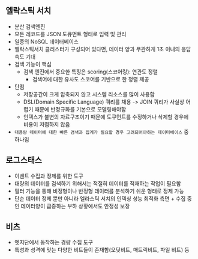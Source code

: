 ## 엘락스틱 서치
- 분산 검색엔진
- 모든 레코드를 JSON 도큐먼트 형태로 입력 및 관리
- 일종의 NoSQL 데이터베이스
- 엘락스틱서치 클러스터가 구성되어 있다면, 데이터 양과 무관하게 1초 이내의 응답 속도 기대
- 검색 기능이 핵심
  - 검색 엔진에서 중요한 특징은 scoring(스코어링): 연관도 정렬
    - 검색어에 대한 유사도 스코어를 기반으로 한 정렬 제공
- 단점
  - 저장공간이 크게 압축되지 않고 시스템 리소스를 많이 사용함
  - DSL(Domain Specific Language) 쿼리를 채용 -> JOIN 쿼리가 사실상 어렵기 때문에 반정규화를 기본으로 모델링해야함
  - 인덱스가 불변의 자료구조이기 때문에 도큐먼트를 수정하거나 삭제할 경우에 비용이 저렴하지 않음
- `대용량 데이터에 대한 빠른 검색과 집계가 필요할 경우 고려되어야하는 데이터베이스` 중 하나임


## 로그스태스
- 이벤트 수집과 정제를 위한 도구
- 대량의 데이터를 검색하기 위해서는 적절히 데이터를 적재하는 작업이 필요함
- 필터 기능을 통해 비정형이나 반정형 데이터를 분석하기 쉬운 형태로 정제 가능
- 단순 데이터 정제 뿐만 아니라 엘라스틱 서치의 인덱싱 성능 최적화 측면 + 수집 중인 데이터양이 급증하는 부하 상황에서도 안정성 보장


## 비츠
- 엣지단에서 동작하는 경량 수집 도구
- 특성과 성격에 맞는 다양한 비트들이 존재함(오딧비트, 매트릭비트, 파일 비트) 등